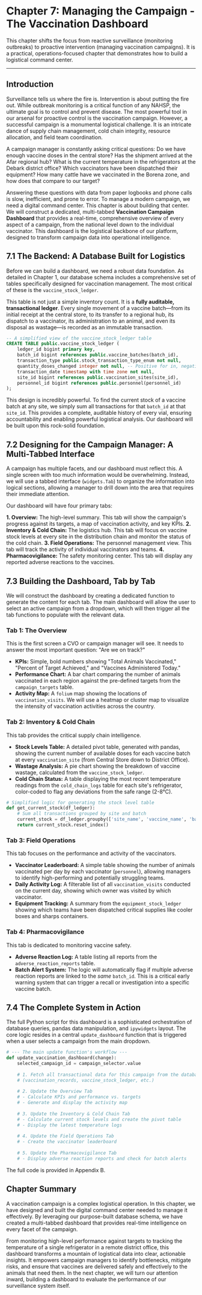 # **Chapter 7: Managing the Campaign - The Vaccination Dashboard**

This chapter shifts the focus from reactive surveillance (monitoring outbreaks) to proactive intervention (managing vaccination campaigns). It is a practical, operations-focused chapter that demonstrates how to build a logistical command center.

---

## **Introduction**

Surveillance tells us where the fire is. Intervention is about putting the fire out. While outbreak monitoring is a critical function of any NAHSP, the ultimate goal is to control and prevent disease. The most powerful tool in our arsenal for proactive control is the vaccination campaign. However, a successful campaign is a monumental logistical challenge. It is an intricate dance of supply chain management, cold chain integrity, resource allocation, and field team coordination.

A campaign manager is constantly asking critical questions: Do we have enough vaccine doses in the central store? Has the shipment arrived at the Afar regional hub? What is the current temperature in the refrigerators at the Debark district office? Which vaccinators have been dispatched their equipment? How many cattle have we vaccinated in the Borena zone, and how does that compare to our target?

Answering these questions with data from paper logbooks and phone calls is slow, inefficient, and prone to error. To manage a modern campaign, we need a digital command center. This chapter is about building that center. We will construct a dedicated, multi-tabbed **Vaccination Campaign Dashboard** that provides a real-time, comprehensive overview of every aspect of a campaign, from the national level down to the individual vaccinator. This dashboard is the logistical backbone of our platform, designed to transform campaign data into operational intelligence.

## **7.1 The Backend: A Database Built for Logistics**

Before we can build a dashboard, we need a robust data foundation. As detailed in Chapter 1, our database schema includes a comprehensive set of tables specifically designed for vaccination management. The most critical of these is the `vaccine_stock_ledger`.

This table is not just a simple inventory count. It is a **fully auditable, transactional ledger**. Every single movement of a vaccine batch—from its initial receipt at the central store, to its transfer to a regional hub, its dispatch to a vaccinator, its administration to an animal, and even its disposal as wastage—is recorded as an immutable transaction.

```sql
-- A simplified view of the vaccine_stock_ledger table
CREATE TABLE public.vaccine_stock_ledger (
    ledger_id bigint primary key,
    batch_id bigint references public.vaccine_batches(batch_id),
    transaction_type public.stock_transaction_type_enum not null,
    quantity_doses_changed integer not null, -- Positive for in, negative for out
    transaction_date timestamp with time zone not null,
    site_id bigint references public.vaccination_sites(site_id),
    personnel_id bigint references public.personnel(personnel_id)
);
```
This design is incredibly powerful. To find the current stock of a vaccine batch at any site, we simply sum all transactions for that `batch_id` at that `site_id`. This provides a complete, auditable history of every vial, ensuring accountability and enabling powerful logistical analysis. Our dashboard will be built upon this rock-solid foundation.

## **7.2 Designing for the Campaign Manager: A Multi-Tabbed Interface**

A campaign has multiple facets, and our dashboard must reflect this. A single screen with too much information would be overwhelming. Instead, we will use a tabbed interface (`widgets.Tab`) to organize the information into logical sections, allowing a manager to drill down into the area that requires their immediate attention.

Our dashboard will have four primary tabs:

**1. Overview:** The high-level summary. This tab will show the campaign's progress against its targets, a map of vaccination activity, and key KPIs.
**2. Inventory & Cold Chain:** The logistics hub. This tab will focus on vaccine stock levels at every site in the distribution chain and monitor the status of the cold chain.
**3. Field Operations:** The personnel management view. This tab will track the activity of individual vaccinators and teams.
**4. Pharmacovigilance:** The safety monitoring center. This tab will display any reported adverse reactions to the vaccines.

## **7.3 Building the Dashboard, Tab by Tab**

We will construct the dashboard by creating a dedicated function to generate the content for each tab. The main dashboard will allow the user to select an active campaign from a dropdown, which will then trigger all the tab functions to populate with the relevant data.

### **Tab 1: The Overview**

This is the first screen a CVO or campaign manager will see. It needs to answer the most important question: "Are we on track?"

*   **KPIs:** Simple, bold numbers showing "Total Animals Vaccinated," "Percent of Target Achieved," and "Vaccines Administered Today."
*   **Performance Chart:** A bar chart comparing the number of animals vaccinated in each region against the pre-defined targets from the `campaign_targets` table.
*   **Activity Map:** A `folium` map showing the locations of `vaccination_visits`. We will use a heatmap or cluster map to visualize the intensity of vaccination activities across the country.

### **Tab 2: Inventory & Cold Chain**

This tab provides the critical supply chain intelligence.

*   **Stock Levels Table:** A detailed pivot table, generated with pandas, showing the current number of available doses for each vaccine batch at every `vaccination_site` (from Central Store down to District Office).
*   **Wastage Analysis:** A pie chart showing the breakdown of vaccine wastage, calculated from the `vaccine_stock_ledger`.
*   **Cold Chain Status:** A table displaying the most recent temperature readings from the `cold_chain_logs` table for each site's refrigerator, color-coded to flag any deviations from the safe range (2-8°C).

```python
# Simplified logic for generating the stock level table
def get_current_stock(df_ledger):
    # Sum all transactions grouped by site and batch
    current_stock = df_ledger.groupby(['site_name', 'vaccine_name', 'batch_number'])['quantity_doses_changed'].sum()
    return current_stock.reset_index()
```

### **Tab 3: Field Operations**

This tab focuses on the performance and activity of the vaccinators.

*   **Vaccinator Leaderboard:** A simple table showing the number of animals vaccinated per day by each vaccinator (`personnel`), allowing managers to identify high-performing and potentially struggling teams.
*   **Daily Activity Log:** A filterable list of all `vaccination_visits` conducted on the current day, showing which owner was visited by which vaccinator.
*   **Equipment Tracking:** A summary from the `equipment_stock_ledger` showing which teams have been dispatched critical supplies like cooler boxes and sharps containers.

### **Tab 4: Pharmacovigilance**

This tab is dedicated to monitoring vaccine safety.

*   **Adverse Reaction Log:** A table listing all reports from the `adverse_reaction_reports` table.
*   **Batch Alert System:** The logic will automatically flag if multiple adverse reaction reports are linked to the *same* `batch_id`. This is a critical early warning system that can trigger a recall or investigation into a specific vaccine batch.

## **7.4 The Complete System in Action**

The full Python script for this dashboard is a sophisticated orchestration of database queries, pandas data manipulation, and `ipywidgets` layout. The core logic resides in a central `update_dashboard` function that is triggered when a user selects a campaign from the main dropdown.

```python
# --- The main update function's workflow ---
def update_vaccination_dashboard(change):
    selected_campaign_id = campaign_selector.value
    
    # 1. Fetch all transactional data for this campaign from the database
    # (vaccination_records, vaccine_stock_ledger, etc.)
    
    # 2. Update the Overview Tab
    # - Calculate KPIs and performance vs. targets
    # - Generate and display the activity map
    
    # 3. Update the Inventory & Cold Chain Tab
    # - Calculate current stock levels and create the pivot table
    # - Display the latest temperature logs
    
    # 4. Update the Field Operations Tab
    # - Create the vaccinator leaderboard
    
    # 5. Update the Pharmacovigilance Tab
    # - Display adverse reaction reports and check for batch alerts
```
The full code is provided in Appendix B.

## **Chapter Summary**

A vaccination campaign is a complex logistical operation. In this chapter, we have designed and built the digital command center needed to manage it effectively. By leveraging our purpose-built database schema, we have created a multi-tabbed dashboard that provides real-time intelligence on every facet of the campaign.

From monitoring high-level performance against targets to tracking the temperature of a single refrigerator in a remote district office, this dashboard transforms a mountain of logistical data into clear, actionable insights. It empowers campaign managers to identify bottlenecks, mitigate risks, and ensure that vaccines are delivered safely and effectively to the animals that need them. In the next chapter, we will turn our attention inward, building a dashboard to evaluate the performance of our surveillance system itself.